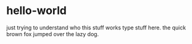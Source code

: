 # hello-world
just trying to understand who this stuff works
type stuff here. the quick brown fox jumped over the lazy dog.
